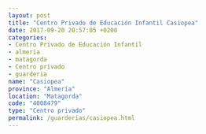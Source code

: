 ```yaml
---
layout: post
title: "Centro Privado de Educación Infantil Casiopea"
date: 2017-09-20 20:57:05 +0200
categories:
- Centro Privado de Educación Infantil
- almeria
- matagorda
- Centro privado
- guarderia
name: "Casiopea"
province: "Almería"
location: "Matagorda"
code: "4008479"
type: "Centro privado"
permalink: /guarderias/casiopea.html
---
```

